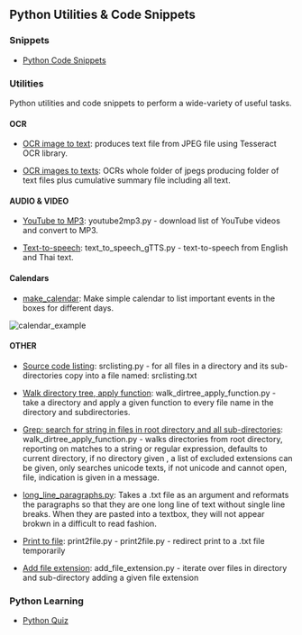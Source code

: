 ## Python Utilities & Code Snippets 

### Snippets

- [Python Code Snippets](https://github.com/jonfernq/Python-Utilities/tree/main/PythonCodeSnippets)

### Utilities

Python utilities and code snippets to perform a wide-variety of useful tasks.

#### OCR

- [OCR image to text](https://github.com/jonfernq/Python-Utilities/blob/main/ocr.py): produces text file from JPEG file using Tesseract OCR library. 

- [OCR images to texts](https://github.com/jonfernq/Python-Utilities/blob/main/ocr_texts.py): OCRs whole folder of jpegs producing folder of text files plus cumulative summary file including all text. 

#### AUDIO & VIDEO

- [YouTube to MP3](https://github.com/jonfernq/Python-Utilities/blob/main/youtube2mp3.py): youtube2mp3.py - download list of YouTube videos and convert to MP3.

- [Text-to-speech](https://github.com/jonfernq/Python-Utilities/blob/main/text_to_speech_gTTS.py): text_to_speech_gTTS.py - text-to-speech from English and Thai text.

#### Calendars

- [make_calendar](https://github.com/jonfernq/Python-Utilities/blob/main/make_calendar.py): Make simple calendar to list important events in the boxes for different days. 

![calendar_example](https://user-images.githubusercontent.com/68504324/221752031-9250431f-1038-45e6-a194-403a93f99850.jpg)

#### OTHER

- [Source code listing](https://github.com/jonfernq/Python-Utilities/blob/main/srclisting.py): srclisting.py - for all files in a directory and its sub-directories copy into a file named: srclisting.txt 

- [Walk directory tree, apply function](https://github.com/jonfernq/Python-Utilities/blob/main/walk_dirtree_apply_function.py): walk_dirtree_apply_function.py - take a directory and apply a given function to every file name in the directory and subdirectories. 

- [Grep: search for string in files in root directory and all sub-directories](https://github.com/jonfernq/Python-Utilities/blob/main/grep_dirs.py): walk_dirtree_apply_function.py - walks directories from root directory, reporting on matches to a string or regular expression, defaults to current directory, if no directory given , a list of excluded extensions can be given, only searches unicode texts, if not unicode and cannot open, file, indication is given in a message. 

- [long_line_paragraphs.py](https://github.com/jonfernq/Python-Utilities/blob/main/long_line_paragraphs.py): Takes a .txt file as an argument and reformats the paragraphs so that they are one long line of text without single line breaks. When they are pasted into a textbox, they will not appear brokwn in a difficult to read fashion.

- [Print to file](https://github.com/jonfernq/Python-Utilities/blob/main/print2file.py): print2file.py - print2file.py - redirect print to a .txt file temporarily 

- [Add file extension](https://github.com/jonfernq/Python-Utilities/blob/main/add_file_extension.py): add_file_extension.py - iterate over files in directory and sub-directory adding a given file extension 

### Python Learning

- [Python Quiz](https://github.com/jonfernq/Python-Utilities/tree/main/PythonQuiz) 






